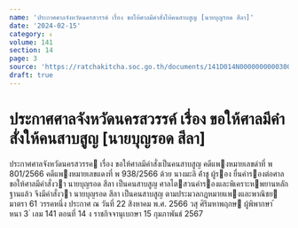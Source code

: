 ```yaml
---
name: 'ประกาศศาลจังหวัดนครสวรรค์ เรื่อง ขอให้ศาลมีคำสั่งให้คนสาบสูญ [นายบุญรอด สีลา]'
date: '2024-02-15'
category: ง
volume: 141
section: 14
page: 3
source: 'https://ratchakitcha.soc.go.th/documents/141D014N0000000000300.pdf'
draft: true
---
```


# ประกาศศาลจังหวัดนครสวรรค์ เรื่อง ขอให้ศาลมีคำสั่งให้คนสาบสูญ [นายบุญรอด สีลา]

ประกาศศาลจังหวัดนครสวรรค เรื่อง ขอให้ศาลมีคําสั่งเป็นคนสาบสูญ คดีแพงหมายเลขดําที่ พ 801/2566 คดีแพงหมายเลขแดงที่ พ 938/2566 ด้วย นางมะลิ ค้ําชู ผู้รอง ยื่นคํารองต่อศาลขอให้ศาลมีคําสั่งวา นายบุญรอด สีลา เป็นคนสาบสูญ ศาลไตสวนคํารองและพิเคราะหพยานหลักฐานแล้ว จึงมีคําสั่งวา นายบุญรอด สีลา เป็นคนสาบสูญ ตามประมวลกฎหมายแพงและพาณิชย มาตรา 61 วรรคหนึ่ง ประกาศ ณ วันที่ 22 สิงหาคม พ.ศ. 2566 วสุ ศิริมหาพฤกษ ผู้พิพากษา ้ หนา 3 ่ เลม 141 ตอนที่ 14 ง ราชกิจจานุเบกษา 15 กุมภาพันธ์ 2567
